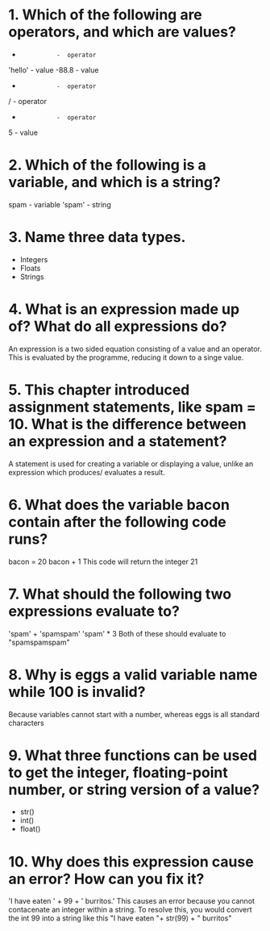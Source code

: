 # 1. Which of the following are operators, and which are values?
*               -  operator 
'hello'         -  value
-88.8           -  value
-               -  operator
/               -  operator
+               -  operator
5               -  value 

# 2. Which of the following is a variable, and which is a string?
spam            - variable
'spam'          - string 

# 3. Name three data types.
- Integers
- Floats
- Strings 

# 4. What is an expression made up of? What do all expressions do?
An expression is a two sided equation consisting of a value and an operator. This is evaluated by the programme, reducing it down to a singe value. 

# 5. This chapter introduced assignment statements, like spam = 10. What is the difference between an expression and a statement?
A statement is used for creating a variable or displaying a value, unlike an expression which produces/ evaluates a result. 

# 6. What does the variable bacon contain after the following code runs?
  bacon = 20
  bacon + 1
This code will return the integer 21

# 7. What should the following two expressions evaluate to?
  'spam' + 'spamspam'
  'spam' * 3
Both of these should evaluate to "spamspamspam"

# 8. Why is eggs a valid variable name while 100 is invalid?
Because variables cannot start with a number, whereas eggs is all standard characters 

# 9. What three functions can be used to get the integer, floating-point number, or string version of a value?
- str()
- int()
- float() 

# 10. Why does this expression cause an error? How can you fix it? 
  'I have eaten ' + 99 + ' burritos.'
This causes an error because you cannot contacenate an integer within a string. To resolve this, you would convert the int 99 into a string like this
  "I have eaten "+ str(99) + " burritos"

  